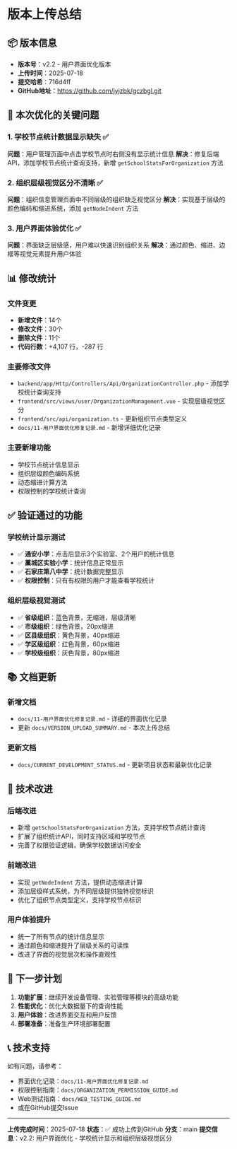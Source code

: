 # 版本上传总结

## 📦 版本信息
- **版本号**：v2.2 - 用户界面优化版本
- **上传时间**：2025-07-18
- **提交哈希**：716d4ff
- **GitHub地址**：https://github.com/jyjzbk/gczbgl.git

## 🔧 本次优化的关键问题

### 1. 学校节点统计数据显示缺失 ✅
**问题**：用户管理页面中点击学校节点时右侧没有显示统计信息
**解决**：修复后端API，添加学校节点统计查询支持，新增 `getSchoolStatsForOrganization` 方法

### 2. 组织层级视觉区分不清晰 ✅
**问题**：组织信息管理页面中不同层级的组织缺乏视觉区分
**解决**：实现基于层级的颜色编码和缩进系统，添加 `getNodeIndent` 方法

### 3. 用户界面体验优化 ✅
**问题**：界面缺乏层级感，用户难以快速识别组织关系
**解决**：通过颜色、缩进、边框等视觉元素提升用户体验

## 📊 修改统计

### 文件变更
- **新增文件**：14个
- **修改文件**：30个
- **删除文件**：11个
- **代码行数**：+4,107 行，-287 行

### 主要修改文件
- `backend/app/Http/Controllers/Api/OrganizationController.php` - 添加学校统计查询支持
- `frontend/src/views/user/OrganizationManagement.vue` - 实现层级视觉区分
- `frontend/src/api/organization.ts` - 更新组织节点类型定义
- `docs/11-用户界面优化修复记录.md` - 新增详细优化记录

### 主要新增功能
- 学校节点统计信息显示
- 组织层级颜色编码系统
- 动态缩进计算方法
- 权限控制的学校统计查询

## ✅ 验证通过的功能

### 学校统计显示测试
- ✅ **通安小学**：点击后显示3个实验室、2个用户的统计信息
- ✅ **藁城区实验小学**：统计信息正常显示
- ✅ **石家庄第八中学**：统计数据完整显示
- ✅ **权限控制**：只有有权限的用户才能查看学校统计

### 组织层级视觉测试
- ✅ **省级组织**：蓝色背景，无缩进，层级清晰
- ✅ **市级组织**：绿色背景，20px缩进
- ✅ **区县级组织**：黄色背景，40px缩进
- ✅ **学区级组织**：红色背景，60px缩进
- ✅ **学校级组织**：灰色背景，80px缩进

## 📚 文档更新

### 新增文档
- `docs/11-用户界面优化修复记录.md` - 详细的界面优化记录
- 更新 `docs/VERSION_UPLOAD_SUMMARY.md` - 本次上传总结

### 更新文档
- `docs/CURRENT_DEVELOPMENT_STATUS.md` - 更新项目状态和最新优化记录

## 🎯 技术改进

### 后端改进
- 新增 `getSchoolStatsForOrganization` 方法，支持学校节点统计查询
- 扩展了组织统计API，同时支持区域和学校节点
- 完善了权限验证逻辑，确保学校数据访问安全

### 前端改进
- 实现 `getNodeIndent` 方法，提供动态缩进计算
- 添加层级样式系统，为不同层级提供独特视觉标识
- 优化了组织节点类型定义，支持学校节点标识

### 用户体验提升
- 统一了所有节点的统计信息显示
- 通过颜色和缩进提升了层级关系的可读性
- 改进了界面的视觉层次和操作直观性

## 🚀 下一步计划

1. **功能扩展**：继续开发设备管理、实验管理等模块的高级功能
2. **性能优化**：优化大数据量下的查询性能
3. **用户体验**：改进界面交互和用户反馈
4. **部署准备**：准备生产环境部署配置

## 📞 技术支持

如有问题，请参考：
- 界面优化记录：`docs/11-用户界面优化修复记录.md`
- 权限控制指南：`docs/ORGANIZATION_PERMISSION_GUIDE.md`
- Web测试指南：`docs/WEB_TESTING_GUIDE.md`
- 或在GitHub提交Issue

---

**上传完成时间**：2025-07-18
**状态**：✅ 成功上传到GitHub
**分支**：main
**提交信息**：v2.2: 用户界面优化 - 学校统计显示和组织层级视觉区分
